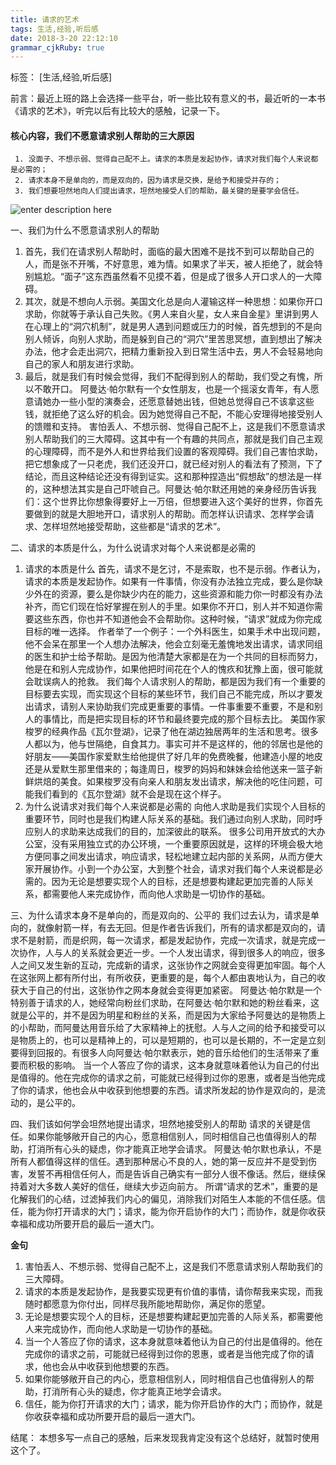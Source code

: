 ```yaml
---
title: 请求的艺术
tags: 生活,经验,听后感
date: 2018-3-20 22:12:10
grammar_cjkRuby: true
---
```


标签： [生活,经验,听后感]

前言：最近上班的路上会选择一些平台，听一些比较有意义的书，最近听的一本书《请求的艺术》，听完以后有比较大的感触，记录一下。

 #### 核心内容，我们不愿意请求别人帮助的三大原因
	 1. 没面子、不想示弱、觉得自己配不上。请求的本质是发起协作，请求对我们每个人来说都是必需的；
	 2. 请求本身不是单向的，而是双向的，因为请求是交换，是给予和接受并存的；
	 3. 我们想要坦然地向人们提出请求，坦然地接受人们的帮助，最关键的是要学会信任。

![enter description here][1]

一、我们为什么不愿意请求别人的帮助
1. 首先，我们在请求别人帮助时，面临的最大困难不是找不到可以帮助自己的人，而是张不开嘴，不好意思，难为情。如果求了半天，被人拒绝了，就会特别尴尬。“面子”这东西虽然看不见摸不着，但是成了很多人开口求人的一大障碍。
2. 其次，就是不想向人示弱。美国文化总是向人灌输这样一种思想：如果你开口求助，你就等于承认自己失败。《男人来自火星，女人来自金星》里讲到男人在心理上的“洞穴机制”，就是男人遇到问题或压力的时候，首先想到的不是向别人倾诉，向别人求助，而是躲到自己的“洞穴”里苦思冥想，直到想出了解决办法，他才会走出洞穴，把精力重新投入到日常生活中去，男人不会轻易地向自己的家人和朋友进行求助。
3. 最后，就是我们有时候会觉得，我们不配得到别人的帮助，我们受之有愧，所以不敢开口。 阿曼达·帕尔默有一个女性朋友，也是一个摇滚女青年，有人愿意请她办一些小型的演奏会，还愿意替她出钱，但她总觉得自己不该拿这些钱，就拒绝了这么好的机会。因为她觉得自己不配，不能心安理得地接受别人的馈赠和支持。
害怕丢人、不想示弱、觉得自己配不上，这是我们不愿意请求别人帮助我们的三大障碍。这其中有一个有趣的共同点，那就是我们自己主观的心理障碍，而不是外人和世界给我们设置的客观障碍。我们自己害怕求助，把它想象成了一只老虎，我们还没开口，就已经对别人的看法有了预测，下了结论，而且这种结论还没有得到证实。这和那种捏造出“假想敌”的想法是一样的，这种想法其实是自己吓唬自己。阿曼达·帕尔默还用她的亲身经历告诉我们：这个世界比你想象得要好上一万倍，但想要进入这个美好的世界，你首先要做到的就是大胆地开口，请求别人的帮助。而怎样认识请求、怎样学会请求、怎样坦然地接受帮助，这些都是“请求的艺术”。

二、请求的本质是什么，为什么说请求对每个人来说都是必需的
1. 请求的本质是什么
首先，请求不是乞讨，不是索取，也不是示弱。作者认为，请求的本质是发起协作。如果有一件事情，你没有办法独立完成，要么是你缺少外在的资源，要么是你缺少内在的能力，这些资源和能力你一时都没有办法补齐，而它们现在恰好掌握在别人的手里。如果你不开口，别人并不知道你需要这些东西，你也并不知道他会不会帮助你。这种时候，“请求”就成为你完成目标的唯一选择。
作者举了一个例子：一个外科医生，如果手术中出现问题，他不会呆在那里一个人想办法解决，他会立刻毫无羞愧地发出请求，请求同组的医生和护士给予帮助。是因为他清楚大家都是在为一个共同的目标而努力，他是在和别人完成协作，如果他把时间花在个人的愧疚和犹豫上面，很可能就会耽误病人的抢救。
我们每个人请求别人的帮助，都是因为我们有一个重要的目标要去实现，而实现这个目标的某些环节，我们自己不能完成，所以才要发出请求，请别人来协助我们完成更重要的事情。一件事重要不重要，不是和别人的事情比，而是把实现目标的环节和最终要完成的那个目标去比。
美国作家梭罗的经典作品《瓦尔登湖》，记录了他在湖边独居两年的生活和思考。很多人都以为，他与世隔绝，自食其力。事实可并不是这样的，他的邻居也是他的好朋友——美国作家爱默生给他提供了好几年的免费晚餐，他建造小屋的地皮还是从爱默生那里借来的；每逢周日，梭罗的妈妈和妹妹会给他送来一篮子新鲜烘焙的美食。如果梭罗没有向亲人和朋友发出请求，解决他的吃住问题，可能我们看到的《瓦尔登湖》就不会是现在这个样子。
2. 为什么说请求对我们每个人来说都是必需的
向他人求助是我们实现个人目标的重要环节，同时也是我们构建人际关系的基础。我们通过向别人求助，同时呼应别人的求助来达成我们的目的，加深彼此的联系。
很多公司用开放式的大办公室，没有采用独立式的办公环境，一个重要原因就是，这样的环境会极大地方便同事之间发出请求，响应请求，轻松地建立起内部的关系网，从而方便大家开展协作。小到一个办公室，大到整个社会，请求对我们每个人来说都是必需的。因为无论是想要实现个人的目标，还是想要构建起更加完善的人际关系，都需要他人来完成协作，而向他人求助是一切协作的基础。

三、为什么请求本身不是单向的，而是双向的、公平的
我们过去认为，请求是单向的，就像射箭一样，有去无回。但是作者告诉我们，所有的请求都是双向的，请求不是射箭，而是织网，每一次请求，都是发起协作，完成一次请求，就是完成一次协作，人与人的关系就会更近一步。一个人发出请求，得到很多人的响应，很多人之间又发生新的互动，完成新的请求，这张协作之网就会变得更加牢固。每个人在这张网上都有所付出，有所收获，更重要的是，每个人都由衷地认为，自己的收获大于自己的付出，这张协作之网本身就会变得更加紧密。
阿曼达·帕尔默是一个特别善于请求的人，她经常向粉丝们求助，在阿曼达·帕尔默和她的粉丝看来，这就是公平的，并不是因为明星和粉丝的关系，而是因为大家给予阿曼达的是物质上的小帮助，而阿曼达用音乐给了大家精神上的抚慰。人与人之间的给予和接受可以是物质上的，也可以是精神上的，可以是短期的，也可以是长期的，不一定是立刻要得到回报的。有很多人向阿曼达·帕尔默表示，她的音乐给他们的生活带来了重要而积极的影响。
当一个人答应了你的请求，这本身就意味着他认为自己的付出是值得的。他在完成你的请求之前，可能就已经得到过你的恩惠，或者是当他完成了你的请求，他也会从中收获到他想要的东西。请求所发起的协作是双向的，是流动的，是公平的。

四、我们该如何学会坦然地提出请求，坦然地接受别人的帮助
请求的关键是信任。如果你能够敞开自己的内心，愿意相信别人，同时相信自己也值得别人的帮助，打消所有心头的疑虑，你才能真正地学会请求。
阿曼达·帕尔默也承认，不是所有人都值得这样的信任。遇到那种居心不良的人，她的第一反应并不是受到伤害，发誓不再相信任何人，而是告诉自己确实有一部分人很不像话。然后，继续保持着对大多数人美好的信任，继续大步迈向前方。
所谓“请求的艺术”，重要的是化解我们的心结，过滤掉我们内心的偏见，消除我们对陌生人本能的不信任感。信任，能为你打开请求的大门；请求，能为你开启协作的大门；而协作，就是你收获幸福和成功所要开启的最后一道大门。

**金句**
1. 害怕丢人、不想示弱、觉得自己配不上，这是我们不愿意请求别人帮助我们的三大障碍。
2. 请求的本质是发起协作，是我要实现更有价值的事情，请你帮我来实现，而我随时都愿意为你付出，同样尽我所能地帮助你，满足你的愿望。
3. 无论是想要实现个人的目标，还是想要构建起更加完善的人际关系，都需要他人来完成协作，而向他人求助是一切协作的基础。
4. 当一个人答应了你的请求，这本身就意味着他认为自己的付出是值得的。他在完成你的请求之前，可能就已经得到过你的恩惠，或者是当他完成了你的请求，他也会从中收获到他想要的东西。
5. 如果你能够敞开自己的内心，愿意相信别人，同时相信自己也值得别人的帮助，打消所有心头的疑虑，你才能真正地学会请求。
6. 信任，能为你打开请求的大门；请求，能为你开启协作的大门；而协作，就是你收获幸福和成功所要开启的最后一道大门。

结尾：
本想多写一点自己的感触，后来发现我肯定没有这个总结好，就暂时使用这个了。

  [1]: http://zsq-blog-image.oss-cn-beijing.aliyuncs.com/2018/3/23/20180323085440.jpg "请求的艺术"